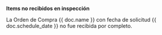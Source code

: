 **Items no recibidos en inspección**

La Orden de Compra {{ doc.name }} con fecha de solicitud {{ doc.schedule_date }} no fue recibida por completo.
